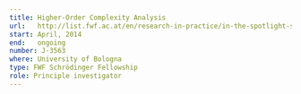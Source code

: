 ```yaml
---
title: Higher-Order Complexity Analysis
url:   http://list.fwf.ac.at/en/research-in-practice/in-the-spotlight-schroedinger/list-of-schroedinger-fellows/2014/185965
start: April, 2014
end:   ongoing
number: J-3563
where: University of Bologna
type: FWF Schrödinger Fellowship
role: Principle investigator
---
```

